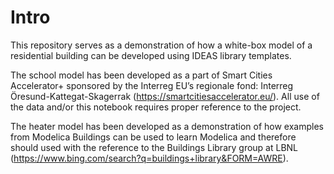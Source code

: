 # Intro 
This repository serves as a demonstration of how a white-box model of a residential building can be developed using IDEAS library templates. 

The school model has been developed as a part of Smart Cities Accelerator+ sponsored by the Interreg EU’s regionale fond: Interreg Öresund-Kattegat-Skagerrak (https://smartcitiesaccelerator.eu/). All use of the data and/or this notebook requires proper reference to the project. 

The heater model has been developed as a demonstration of how examples from Modelica Buildings can be used to learn Modelica and therefore should used with the reference to the Buildings Library group at LBNL (https://www.bing.com/search?q=buildings+library&FORM=AWRE).
